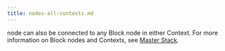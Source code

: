 ```yaml
---
title: nodes-all-contexts.md
---
```


node can also be connected to any Block node in either Context. For more information on Block nodes and Contexts, see <a href="Master-Stack.md">Master Stack</a>.
